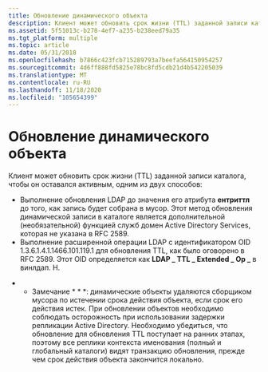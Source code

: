 ```yaml
---
title: Обновление динамического объекта
description: Клиент может обновить срок жизни (TTL) заданной записи каталога, чтобы она оставалась в рабочем состоянии одним из двух способов выполнить обновление LDAP до значения его атрибута Ентриттл, прежде чем запись будет собрана в мусор.
ms.assetid: 5f51013c-b278-4ef7-a235-b238eed79a35
ms.tgt_platform: multiple
ms.topic: article
ms.date: 05/31/2018
ms.openlocfilehash: b7866c423fcb715289793a7beefa564150954257
ms.sourcegitcommit: 4d6ff888fd5825e78bc8fd5cdb21d4b542205039
ms.translationtype: MT
ms.contentlocale: ru-RU
ms.lasthandoff: 11/18/2020
ms.locfileid: "105654399"
---
```

# <a name="refreshing-a-dynamic-object"></a>Обновление динамического объекта

Клиент может обновить срок жизни (TTL) заданной записи каталога, чтобы он оставался активным, одним из двух способов:

-   Выполнение обновления LDAP до значения его атрибута **ентриттл** до того, как запись будет собрана в мусор. Этот метод обновления динамической записи в каталоге является дополнительной (необязательной) функцией служб домен Active Directory Services, которая не указана в RFC 2589.
-   Выполнение расширенной операции LDAP с идентификатором OID 1.3.6.1.4.1.1466.101.119.1 для обновления TTL, как было оговорено в RFC 2589. Этот OID определяется как **LDAP \_ TTL \_ Extended \_ Op \_** в винлдап. H.

 
* * Замечание * * *: динамические объекты удаляются сборщиком мусора по истечении срока действия объекта, если срок его действия истек. При обновлении объектов необходимо соблюдать осторожность при использовании задержки репликации Active Directory. Необходимо убедиться, что обновление для обновления TTL поступает на ранних этапах, поэтому все реплики контекста именования (полный и глобальный каталоги) видят транзакцию обновления, прежде чем срок действия объекта закончится локально.

 




